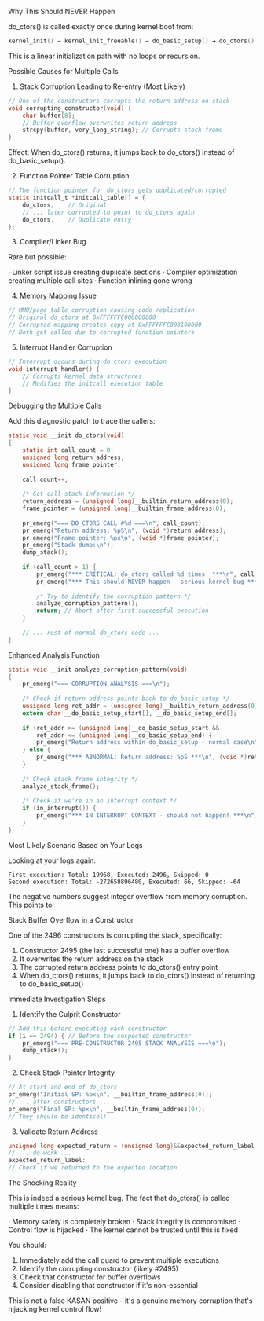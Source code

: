 
Why This Should NEVER Happen

do_ctors() is called exactly once during kernel boot from:

```c
kernel_init() → kernel_init_freeable() → do_basic_setup() → do_ctors()
```

This is a linear initialization path with no loops or recursion.

Possible Causes for Multiple Calls

1. Stack Corruption Leading to Re-entry (Most Likely)

```c
// One of the constructors corrupts the return address on stack
void corrupting_constructor(void) {
    char buffer[8];
    // Buffer overflow overwrites return address
    strcpy(buffer, very_long_string); // Corrupts stack frame
}
```

Effect: When do_ctors() returns, it jumps back to do_ctors() instead of do_basic_setup().

2. Function Pointer Table Corruption

```c
// The function pointer for do_ctors gets duplicated/corrupted
static initcall_t *initcall_table[] = {
    do_ctors,    // Original
    // ... later corrupted to point to do_ctors again
    do_ctors,    // Duplicate entry
};
```

3. Compiler/Linker Bug

Rare but possible:

· Linker script issue creating duplicate sections
· Compiler optimization creating multiple call sites
· Function inlining gone wrong

4. Memory Mapping Issue

```c
// MMU/page table corruption causing code replication
// Original do_ctors at 0xFFFFFFC008000000
// Corrupted mapping creates copy at 0xFFFFFFC008100000
// Both get called due to corrupted function pointers
```

5. Interrupt Handler Corruption

```c
// Interrupt occurs during do_ctors execution
void interrupt_handler() {
    // Corrupts kernel data structures
    // Modifies the initcall execution table
}
```

Debugging the Multiple Calls

Add this diagnostic patch to trace the callers:

```c
static void __init do_ctors(void)
{
    static int call_count = 0;
    unsigned long return_address;
    unsigned long frame_pointer;
    
    call_count++;
    
    /* Get call stack information */
    return_address = (unsigned long)__builtin_return_address(0);
    frame_pointer = (unsigned long)__builtin_frame_address(0);
    
    pr_emerg("=== DO_CTORS CALL #%d ===\n", call_count);
    pr_emerg("Return address: %pS\n", (void *)return_address);
    pr_emerg("Frame pointer: %px\n", (void *)frame_pointer);
    pr_emerg("Stack dump:\n");
    dump_stack();
    
    if (call_count > 1) {
        pr_emerg("*** CRITICAL: do_ctors called %d times! ***\n", call_count);
        pr_emerg("*** This should NEVER happen - serious kernel bug ***\n");
        
        /* Try to identify the corruption pattern */
        analyze_corruption_pattern();
        return; // Abort after first successful execution
    }
    
    // ... rest of normal do_ctors code ...
}
```

Enhanced Analysis Function

```c
static void __init analyze_corruption_pattern(void)
{
    pr_emerg("=== CORRUPTION ANALYSIS ===\n");
    
    /* Check if return address points back to do_basic_setup */
    unsigned long ret_addr = (unsigned long)__builtin_return_address(0);
    extern char __do_basic_setup_start[], __do_basic_setup_end[];
    
    if (ret_addr >= (unsigned long)__do_basic_setup_start && 
        ret_addr <= (unsigned long)__do_basic_setup_end) {
        pr_emerg("Return address within do_basic_setup - normal case\n");
    } else {
        pr_emerg("*** ABNORMAL: Return address: %pS ***\n", (void *)ret_addr);
    }
    
    /* Check stack frame integrity */
    analyze_stack_frame();
    
    /* Check if we're in an interrupt context */
    if (in_interrupt()) {
        pr_emerg("*** IN INTERRUPT CONTEXT - should not happen! ***\n");
    }
}
```

Most Likely Scenario Based on Your Logs

Looking at your logs again:

```
First execution: Total: 19968, Executed: 2496, Skipped: 0
Second execution: Total: -272658896480, Executed: 66, Skipped: -64  
```

The negative numbers suggest integer overflow from memory corruption. This points to:

Stack Buffer Overflow in a Constructor

One of the 2496 constructors is corrupting the stack, specifically:

1. Constructor 2495 (the last successful one) has a buffer overflow
2. It overwrites the return address on the stack
3. The corrupted return address points to do_ctors() entry point
4. When do_ctors() returns, it jumps back to do_ctors() instead of returning to do_basic_setup()

Immediate Investigation Steps

1. Identify the Culprit Constructor

```c
// Add this before executing each constructor
if (i == 2494) { // Before the suspected constructor
    pr_emerg("=== PRE-CONSTRUCTOR 2495 STACK ANALYSIS ===\n");
    dump_stack();
}
```

2. Check Stack Pointer Integrity

```c
// At start and end of do_ctors
pr_emerg("Initial SP: %px\n", __builtin_frame_address(0));
// ... after constructors ...
pr_emerg("Final SP: %px\n", __builtin_frame_address(0));
// They should be identical!
```

3. Validate Return Address

```c
unsigned long expected_return = (unsigned long)&&expected_return_label;
// ... do work ...
expected_return_label:
// Check if we returned to the expected location
```

The Shocking Reality

This is indeed a serious kernel bug. The fact that do_ctors() is called multiple times means:

· Memory safety is completely broken
· Stack integrity is compromised
· Control flow is hijacked
· The kernel cannot be trusted until this is fixed

You should:

1. Immediately add the call guard to prevent multiple executions
2. Identify the corrupting constructor (likely #2495)
3. Check that constructor for buffer overflows
4. Consider disabling that constructor if it's non-essential

This is not a false KASAN positive - it's a genuine memory corruption that's hijacking kernel control flow!